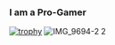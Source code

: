 ### I am a Pro-Gamer

<!--
**KeiyaNimura/KeiyaNimura** is a ✨ _special_ ✨ repository because its `README.md` (this file) appears on your GitHub profile.

Here are some ideas to get you started:

- 🔭 I’m currently working on ...
- 🌱 I’m currently learning ...
- 👯 I’m looking to collaborate on ...
- 🤔 I’m looking for help with ...
- 💬 Ask me about ...
- 📫 How to reach me: ...
- 😄 Pronouns: ...
- ⚡ Fun fact: ...
-->
[![trophy](https://github-profile-trophy.vercel.app/?username=KeiyaNimura)](https://github.com/ryo-ma/github-profile-trophy)
![IMG_9694-2 2](https://github.com/KeiyaNimura/KeiyaNimura/assets/107525125/62c41c01-8b56-4ad4-a215-f848807d3f98)




